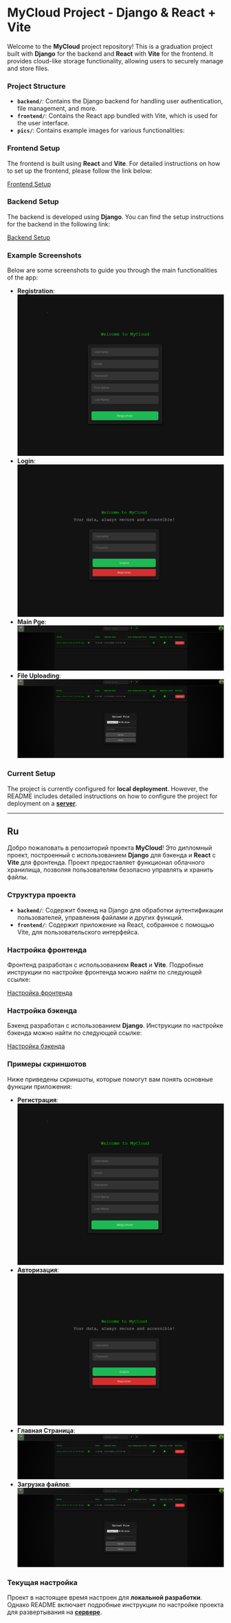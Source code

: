 # MyCloud Project - Django & React + Vite



Welcome to the **MyCloud** project repository! This is a graduation project built with **Django** for the backend and **React** with **Vite** for the frontend. It provides cloud-like storage functionality, allowing users to securely manage and store files.

### Project Structure

- **`backend/`**: Contains the Django backend for handling user authentication, file management, and more.
- **`frontend/`**: Contains the React app bundled with Vite, which is used for the user interface.
- **`pics/`**: Contains example images for various functionalities:

### Frontend Setup

The frontend is built using **React** and **Vite**. For detailed instructions on how to set up the frontend, please follow the link below:

[Frontend Setup](frontend)

### Backend Setup

The backend is developed using **Django**. You can find the setup instructions for the backend in the following link:

[Backend Setup](backend)

### Example Screenshots

Below are some screenshots to guide you through the main functionalities of the app: 
- **Registration**: ![Registration](pics/Reg.png)
- **Login**: ![Login](pics/login.png)
- **Main Pge**: ![Main Page](pics/main.png)
- **File Uploading**: ![Uploading Files](pics/uploading.png)

### Current Setup

The project is currently configured for **local deployment**. However, the README includes detailed instructions on how to configure the project for deployment on a **[server](backend/README_Server.md)**.


---

## Ru

Добро пожаловать в репозиторий проекта **MyCloud**! Это дипломный проект, построенный с использованием **Django** для бэкенда и **React** с **Vite** для фронтенда. Проект предоставляет функционал облачного хранилища, позволяя пользователям безопасно управлять и хранить файлы.

### Структура проекта

- **`backend/`**: Содержит бэкенд на Django для обработки аутентификации пользователей, управления файлами и других функций.
- **`frontend/`**: Содержит приложение на React, собранное с помощью Vite, для пользовательского интерфейса.

### Настройка фронтенда

Фронтенд разработан с использованием **React** и **Vite**. Подробные инструкции по настройке фронтенда можно найти по следующей ссылке:

[Настройка фронтенда](frontend)

### Настройка бэкенда

Бэкенд разработан с использованием **Django**. Инструкции по настройке бэкенда можно найти по следующей ссылке:

[Настройка бэкенда](backend)

### Примеры скриншотов

Ниже приведены скриншоты, которые помогут вам понять основные функции приложения:
- **Регистрация**: ![Регистрация](pics/Reg.png)
- **Авторизация**: ![Авторизация](pics/login.png) 
- **Главная Страница**: ![Main Page](pics/main.png)
- **Загрузка файлов**: ![Загрузка файлов](pics/uploading.png)

### Текущая настройка

Проект в настоящее время настроен для **локальной разработки**. Однако README включает подробные инструкции по настройке проекта для развертывания на **[сервере](backend/README_Server.md)**.